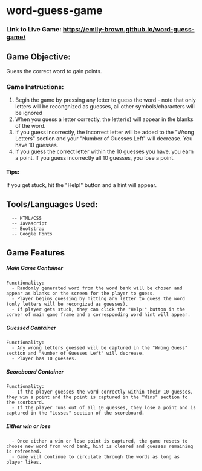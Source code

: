 # word-guess-game

### Link to Live Game: https://emily-brown.github.io/word-guess-game/

## Game Objective:
Guess the correct word to gain points.

### Game Instructions:
1. Begin the game by pressing any letter to guess the word - note that only letters will be recongnized as guesses, all other symbols/characters will be ignored
2. When you guess a letter correctly, the letter(s) will appear in the blanks of the word. 
3. If you guess incorrectly, the incorrect letter will be added to the "Wrong Letters" section and your "Number of Guesses Left" will decrease. You have 10 guesses. 
4. If you guess the correct letter within the 10 guesses you have, you earn a point. If you guess incorrectly all 10 guesses, you lose a point. 
  #### Tips:
  If you get stuck, hit the "Help!" button and a hint will appear. 
  
## Tools/Languages Used:
```
  -- HTML/CSS
  -- Javascript
  -- Bootstrap
  -- Google Fonts 
```

## Game Features 

##### Main Game Container
```
Functionality:
  - Randomly generated word from the word bank will be chosen and appear as blanks on the screen for the player to guess.
  - Player begins guessing by hitting any letter to guess the word (only letters will be recongized as guesses).
  - If player gets stuck, they can click the "Help!" button in the corner of main game frame and a corresponding word hint will appear.
```
##### Guessed Container 
```
Functionality:
  - Any wrong letters guessed will be captured in the "Wrong Guess" section and "Number of Guesses Left" will decrease.
  - Player has 10 guesses. 
```
##### Scoreboard Container 
```
Functionality:
  - If the player guesses the word correctly within their 10 guesses, they win a point and the point is captured in the "Wins" section fo the scorboard.
  - If the player runs out of all 10 guesses, they lose a point and is captured in the "Losses" section of the scoreboard.
```
##### Either win or lose 
```
  - Once either a win or lose point is captured, the game resets to choose new word from word bank, hint is cleared and guesses remaining is refreshed.
  - Game will continue to circulate through the words as long as player likes. 
```
  


